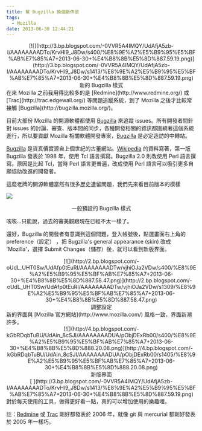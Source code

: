 ```yaml
---
title: 幫 Bugzilla 換個新佈景
tags:
  - Mozilla
date: 2013-06-30 12:44:21
---
```


<div class="separator" style="clear: both; text-align: center;"></div><div class="separator" style="clear: both; text-align: center;"></div><div class="separator" style="clear: both; text-align: center;"></div><div class="separator" style="clear: both; text-align: center;"></div><div class="separator" style="clear: both; text-align: center;">[![](http://3.bp.blogspot.com/-0VVR5A4IMQY/UdAfjA5zb-I/AAAAAAAADTo/KrvHl9_J8Dw/s400/%E8%9E%A2%E5%B9%95%E5%BF%AB%E7%85%A7+2013-06-30+%E4%B8%8B%E5%8D%887.59.19.png)](http://3.bp.blogspot.com/-0VVR5A4IMQY/UdAfjA5zb-I/AAAAAAAADTo/KrvHl9_J8Dw/s1413/%E8%9E%A2%E5%B9%95%E5%BF%AB%E7%85%A7+2013-06-30+%E4%B8%8B%E5%8D%887.59.19.png)</div><div class="separator" style="clear: both; text-align: center;">新的 Bugzilla 樣式</div><div class="separator" style="clear: both; text-align: center;">
</div>在來 Mozilla 之前我用得比較多的是 [Redmine](http://www.redmine.org/) 或 [Trac](http://trac.edgewall.org/) 等問題追蹤系統，到了 Mozilla 之後才比較常接觸 [Bugzilla](http://bugzilla.mozilla.org/)。

目前大部份 Mozilla 的開源軟體都使用 [Bugzilla](http://bugzilla.mozilla.org/)  來追蹤 issues。所有開發者間針對 issues 的討論、審查、版本間的同步，各種開發相關的資訊都圍繞著這個系統進行，所以要貢獻 Mozilla 相關軟體開發專案，[Bugzilla](http://bugzilla.mozilla.org/) 是必定造訪的中轉站。

[Bugzilla](http://bugzilla.mozilla.org/) 是貨真價實源自上個世紀的古董網站。[Wikipedia](http://en.wikipedia.org/wiki/Bugzilla) 的資料寫著，第一版 Bugzilla 發表於 1998 年，使用 Tcl 語言撰寫。Bugzilla 2.0 則改使用 Perl 語言撰寫。原因是比起 Tcl，當時 Perl 語言更普遍，改成使用 Perl 語言可以吸引更多自願協助改進的開發者。

這麼老牌的開源軟體當然有很多歷史遺留問題，我們先來看目前版本的模樣

![](http://3.bp.blogspot.com/-Uwr3GslLCPU/UdAbzXYlbvI/AAAAAAAADTY/8zlTXnsXCpk/s400/%E8%9E%A2%E5%B9%95%E5%BF%AB%E7%85%A7+2013-06-30+%E4%B8%8B%E5%8D%887.49.57.png)
<div class="separator" style="clear: both; text-align: center;">一般預設的 Bugzilla 樣式 </div>

咳咳...只能說，過去的審美觀跟現在已經不太一樣了。

還好，Bugzilla 的開發者有意識到這個問題，登入帳號後，點選畫面右上角的 preference（設定） ，把 Bugzilla's general appearance (skin) 改成 'Mozilla'，選擇 Submit Changes（儲存）後，就可以看到新版界面。

<div class="separator" style="clear: both; text-align: center;">[![](http://2.bp.blogspot.com/-oUdL_UHT0Sw/UdAfp0tEuRI/AAAAAAAADTw/vjhiOJa2VDw/s400/%E8%9E%A2%E5%B9%95%E5%BF%AB%E7%85%A7+2013-06-30+%E4%B8%8B%E5%8D%887.58.47.png)](http://2.bp.blogspot.com/-oUdL_UHT0Sw/UdAfp0tEuRI/AAAAAAAADTw/vjhiOJa2VDw/s1309/%E8%9E%A2%E5%B9%95%E5%BF%AB%E7%85%A7+2013-06-30+%E4%B8%8B%E5%8D%887.58.47.png)</div><div style="text-align: center;">調整設定</div>
新的界面與 [Mozilla 官方網站](http://www.mozilla.com/) 風格一致，界面新潮許多。

<div class="separator" style="clear: both; text-align: center;">[![](http://4.bp.blogspot.com/-kGbRDqbTuBU/UdAin_8cSJI/AAAAAAAADUA/pObjDExRb00/s400/%E8%9E%A2%E5%B9%95%E5%BF%AB%E7%85%A7+2013-06-30+%E4%B8%8B%E5%8D%888.20.08.png)](http://4.bp.blogspot.com/-kGbRDqbTuBU/UdAin_8cSJI/AAAAAAAADUA/pObjDExRb00/s1405/%E8%9E%A2%E5%B9%95%E5%BF%AB%E7%85%A7+2013-06-30+%E4%B8%8B%E5%8D%888.20.08.png)</div><div style="text-align: center;">新版界面</div>

<div class="separator" style="clear: both; text-align: center;">[
](http://3.bp.blogspot.com/-0VVR5A4IMQY/UdAfjA5zb-I/AAAAAAAADTo/KrvHl9_J8Dw/s1413/%E8%9E%A2%E5%B9%95%E5%BF%AB%E7%85%A7+2013-06-30+%E4%B8%8B%E5%8D%887.59.19.png)</div>對於每天使用的工具，做得更好看一點，真的可以增加使用的樂趣哩。

註：[Redmine](http://www.redmine.org/) 或 [Trac](http://trac.edgewall.org/) 剛好都發表於 2006 年，就像 git 與 mercurial 都剛好發表於 2005 年一樣巧。